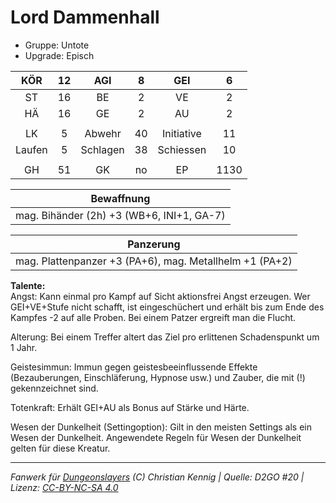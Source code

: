 # Lord Dammenhall  
- Gruppe: Untote  
- Upgrade: Episch  

| KÖR | 12 | AGI | 8 | GEI | 6 |
| :-: | :-: | :-: | :-: | :-: | :-: |
| ST | 16 | BE | 2 | VE | 2 |
| HÄ | 16 | GE | 2 | AU | 2 |
|  |
| LK | 5 | Abwehr | 40 | Initiative | 11 |
| Laufen | 5 | Schlagen | 38 | Schiessen | 10 |
|  |
| GH | 51 | GK | no | EP | 1130 |

| Bewaffnung |
| --- |
| mag. Bihänder (2h) +3 (WB+6, INI+1, GA-7) |


| Panzerung |
| --- |
| mag. Plattenpanzer +3 (PA+6), mag. Metallhelm +1 (PA+2) |


**Talente:**  
Angst: Kann einmal pro Kampf auf Sicht aktionsfrei Angst erzeugen. Wer GEI+VE+Stufe nicht schafft, ist eingeschüchert und erhält bis zum Ende des Kampfes -2 auf alle Proben. Bei einem Patzer ergreift man die Flucht.

Alterung: Bei einem Treffer altert das Ziel pro erlittenen Schadenspunkt um 1 Jahr.

Geistesimmun: Immun gegen geistesbeeinflussende Effekte (Bezauberungen, Einschläferung, Hypnose usw.) und Zauber, die mit (!) gekennzeichnet sind.

Totenkraft: Erhält GEI+AU als Bonus auf Stärke und Härte.

Wesen der Dunkelheit (Settingoption): Gilt in den meisten Settings als ein Wesen der Dunkelheit. Angewendete Regeln für Wesen der Dunkelheit gelten für diese Kreatur.





___
*Fanwerk für [Dungeonslayers](https://www.dungeonslayers.net/) (C) Christian Kennig | Quelle: D2GO #20 | Lizenz: [CC-BY-NC-SA 4.0](https://creativecommons.org/licenses/by-nc-sa/4.0/deed.de)*